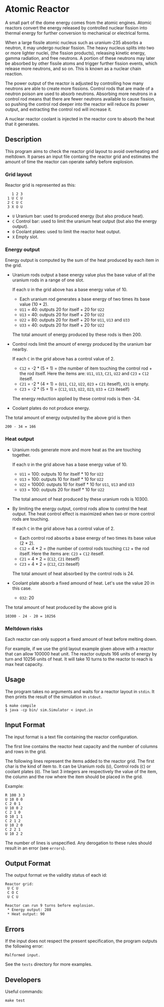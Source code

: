 # Atomic Reactor

A small part of the dome energy comes from the atomic engines.
Atomic reactors convert the energy released by controlled nuclear fission into
thermal energy for further conversion to mechanical or electrical forms.

When a large fissile atomic nucleus such as uranium-235 absorbs a neutron,
it may undergo nuclear fission.
The heavy nucleus splits into two or more lighter nuclei, (the fission products),
releasing kinetic energy, gamma radiation, and free neutrons.
A portion of these neutrons may later be absorbed by other fissile atoms and
trigger further fission events, which release more neutrons, and so on.
This is known as a nuclear chain reaction.

The power output of the reactor is adjusted by controlling how many neutrons are able
to create more fissions.
Control rods that are made of a neutron poison are used to absorb neutrons.
Absorbing more neutrons in a control rod means that there are fewer neutrons
available to cause fission, so pushing the control rod deeper into the reactor
will reduce its power output, and extracting the control rod will increase it.

A nuclear reactor coolant is injected in the reactor core to absorb the heat that
it generates.

## Description

This program aims to check the reactor grid layout to avoid overheating and meltdown.
It parses an input file containg the reactor grid and estimates the amount of time
the reactor can operate safely before explosion.

### Grid layout

Reactor grid is represented as this:

	   1 2 3
	 1 U C U
	 2 C U C
	 3 X O U

* `U` Uranium bar: used to produced energy (but also produce heat).
* `C` Control bar: used to limit the uranium heat output (but also the energy output).
* `O` Coolant plates: used to limit the reactor heat output.
* `X` Empty slot.

### Energy output

Energy output is computed by the sum of the heat produced by each item in the grid.

* Uranium rods output a base energy value plus the base value of all the uranium rods
  in a range of one slot.

  If each `U` in the grid above has a base energy value of 10.
    * Each uranium rod generates a base energy of two times its base value (10 * 2).
    * `U11` = 40: outputs 20 for itself + 20 for `U22`
    * `U13` = 40: outputs 20 for itself + 20 for `U22`
    * `U22` = 80: outputs 20 for itself + 20 for `U11`, `U13` and `U33`
    * `U33` = 40: outputs 20 for itself + 20 for `U22`

  The total amount of energy produced by these rods is then 200.

* Control rods limit the amount of energy produced by the uranium bar nearby.

  If each `C` in the grid above has a control value of 2.
   * `C12` = -2 * (5 + 1) = (the number of item touching the control rod + the rod itself.
	 Here the items are: `U11`, `U13`, `C21`, `U22` and `C23` + `C12` iteself.
   * `C21` = -2 * (4 + 1) = (`U11`, `C12`, `U22`, `O23` + `C21` iteself), `X31` is empty.
   * `C23` = -2 * (5 + 1) = (`C12`, `U13`, `U22`, `O23`, `U33` + `C23` iteself)

  The energy reduction applied by these control rods is then -34.

* Coolant plates do not produce energy.

The total amount of energy outputed by the above grid is then

	200 - 34 = 166

### Heat output

* Uranium rods generate more and more heat as the are touching together.

  If each `U` in the grid above has a base energy value of 10.
   * `U11` = 100: outputs 10 for itself * 10 for `U22`
   * `U13` = 100: outputs 10 for itself * 10 for `U22`
   * `U22` = 10000: outputs 10 for itself * 10 for `U11`, `U13` and `U33`
   * `U33` = 100: outputs 20 for itself * 10 for `U22`

  The total amount of heat produced by these uranium rods is 10300.

* By limiting the energy output, control rods allow to control the heat output.
  The heat control effect is maximized when two or more control rods are touching.

  If each `C` in the grid above has a control value of 2.
   * Each control rod absorbs a base energy of two times its base value (2 * 2).
   * `C12` = 4 * 2 = (the number of control rods touching `C12` + the rod itself.
	 Here the items are: `C23` + `C12` iteself.
   * `C21` = 4 * 2 = (`C12`, `C21` iteself)
   * `C23` = 4 * 2 = (`C12`, `C23` iteself)

   The total amount of heat absorbed by the control rods is 24.

* Coolant plate absorb a fixed amound of heat. Let's use the value 20 in this case.
   * `O32`: 20

The total amount of heat produced by the above grid is

	10300 - 24 - 20 = 10256

### Meltdown risks

Each reactor can only support a fixed amount of heat before melting down.

For example, if we use the grid layout example given above with a reactor that can
allow 100000 heat unit.
The reactor outputs 166 units of energy by turn and 10256 units of heat.
It will take 10 turns to the reactor to reach is max heat capacity.

## Usage

The program takes no arguments and waits for a reactor layout in `stdin`.
It then prints the result of the simulation in `stdout`.

	$ make compile
	$ java -cp bin/ sim.Simulator < input.in

## Input Format

The input format is a text file containing the reactor configuration.

The first line contains the reactor heat capacity and the number of columns and
rows in the grid.

The following lines represent the items added to the reactor grid.
The first char is the kind of item to.
It can be Uranium rods (`U`), Control rods (`C`) or coolant plates (`O`).
The last 3 integers are respectively the value of the item, the column and the
row where the item should be placed in the grid.

Example:

	R 100 3 3
	U 10 0 0
	C 2 0 1
	U 10 0 2
	C 2 1 0
	O 10 1 1
	C 2 1 2
	U 10 2 0
	C 2 2 1
	U 10 2 2

The number of lines is unspecified.
Any derogation to these rules should result in an error (see `errors`).

## Output Format

The output format ve the validity status of each id:

	Reactor grid:
	 U C U
	 C O C
	 U C U

	Reactor can run 9 turns before explosion.
	 * Energy output: 288
	 * Heat output: 90

## Errors

If the input does not respect the present specification, the program outputs
the following error:

	Malformed input.

See the `tests` directory for more examples.

## Developers

Useful commands:

	make test

